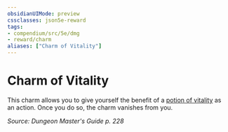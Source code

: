 ```yaml
---
obsidianUIMode: preview
cssclasses: json5e-reward
tags:
- compendium/src/5e/dmg
- reward/charm
aliases: ["Charm of Vitality"]
---
```

# Charm of Vitality

This charm allows you to give yourself the benefit of a [potion of vitality](4-Resources/Compendium/items/potion-of-vitality.md) as an action. Once you do so, the charm vanishes from you.

*Source: Dungeon Master's Guide p. 228*